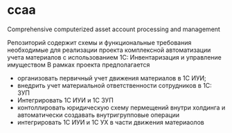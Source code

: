 # ccaa
Comprehensive computerized asset account processing and management


Репозиторий содержит схемы и функциональные требования необходимые для реализации проекта комплексной автоматизации учета материалов с использованием 1С: Инвентаризация и управление имуществом 
В рамках проекта предполагается 
- организовать первичный учет движения материалов в 1С ИУИ;
- внедрить учет материальной ответственности сотрудников в 1С: ЗУП
- Интегрировать 1С ИУИ и 1С ЗУП
- контоллировать юридическую схему пермещений внутри холдинга и автоматически создавать внутригрупповые операции
- интегрировать 1С ИУИ и 1С УХ в части движения материаолов
